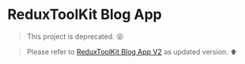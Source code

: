 # ReduxToolKit Blog App

> This project is deprecated. 😵

> Please refer to [ReduxToolKit Blog App V2](https://github.com/devdemoDD/rtk-blog-app-v2) as updated version. ⬆
